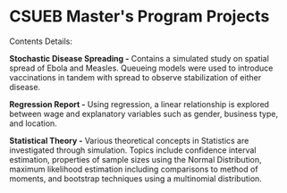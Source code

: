 # CSUEB Master's Program Projects
Contents Details:  

**Stochastic Disease Spreading -** Contains a simulated study on spatial spread of Ebola and Measles.  Queueing models were used to introduce vaccinations in tandem with spread to observe stabilization of either disease.  

**Regression Report -** Using regression, a linear relationship is explored between wage and explanatory variables such as gender, business type, and location.

**Statistical Theory -** Various theoretical concepts in Statistics are investigated through simulation.  Topics include confidence interval estimation, properties of sample sizes using the Normal Distribution, maximum likelihood estimation including comparisons to method of moments, and bootstrap techniques using a multinomial distribution.

